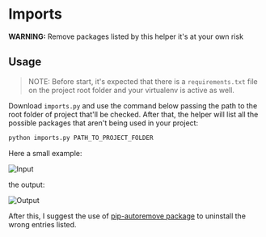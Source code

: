 # Imports

__WARNING:__ Remove packages listed by this helper it's at your own risk

## Usage

> NOTE: Before start, it's expected that there is a `requirements.txt` file on the project root folder and your virtualenv is active as well.

Download `imports.py` and use the command below passing the path to the root folder of project that'll be checked. After that, the helper will list all the possible packages that aren't being used in your project:

```python
python imports.py PATH_TO_PROJECT_FOLDER
```

Here a small example:

![Input](https://raw.githubusercontent.com/joaopcanario/imports/master/media/input.png)

the output:

![Output](https://raw.githubusercontent.com/joaopcanario/imports/master/media/output.png)


After this, I suggest the use of [pip-autoremove package](https://github.com/invl/pip-autoremove) to uninstall the wrong entries listed.
